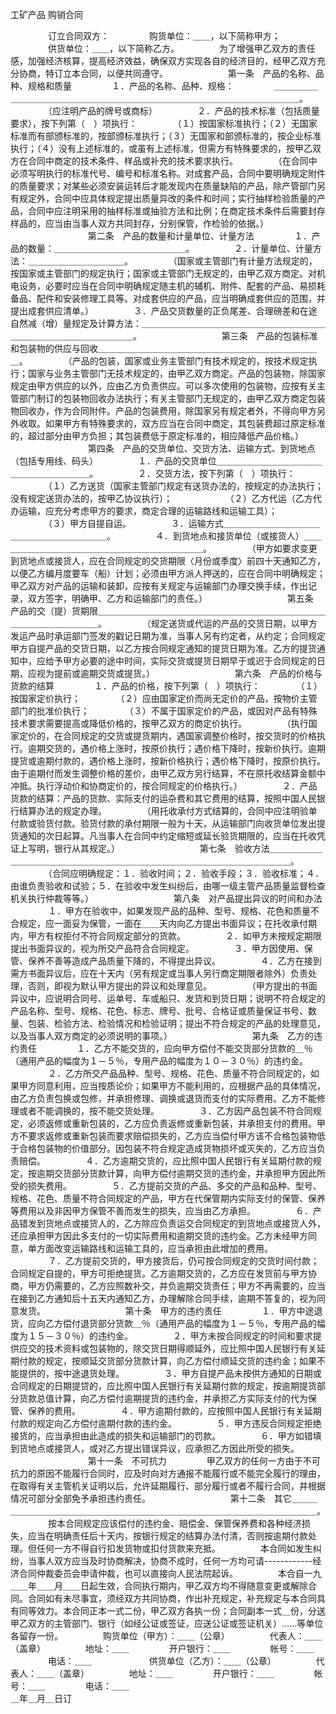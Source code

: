 
 



工矿产品
购销合同


　　
　　订立合同双方：
　　
　　购货单位：＿＿，以下简称甲方；
　　
　　供货单位：＿＿，以下简称乙方。
　　
　　为了增强甲乙双方的责任感，加强经济核算，提高经济效益，确保双方实现各自的经济目的，经甲乙双方充分协商，特订立本合同，以便共同遵守。
　　
　　
　　第一条　产品的名称、品种、规格和质量
　　
　　１．产品的名称、品种、规格：
　　
　　＿＿＿＿＿＿＿＿＿＿＿＿＿＿＿＿＿＿＿＿＿＿＿＿＿＿＿＿＿＿＿＿＿＿＿＿＿＿。
　　
　　（应注明产品的牌号或商标）
　　
　　２．产品的技术标准（包括质量要求），按下列第（　）项执行：
　　
　　（１）按国家标准执行；（２）无国家标准而有部颁标准的，按部颁标准执行；（３）无国家和部颁标准的，按企业标准执行；（４）没有上述标准的，或虽有上述标准，但需方有特殊要求的，按甲乙双方在合同中商定的技术条件、样品或补充的技术要求执行。
　　
　　（在合同中必须写明执行的标准代号、编号和标准名称。对成套产品，合同中要明确规定附件的质量要求；对某些必须安装运转后才能发现内在质量缺陷的产品，除产管部门另有规定外，合同中应具体规定提出质量异改的条件和时间；实行抽样检验质量的产品，合同中应注明采用的抽样标准或抽验方法和比例；在商定技术条件后需要封存样品的，应当由当事人双方共同封存，分别保管，作检验的依据。）
　　
　　
　　
　　第二条　产品的数量和计量单位、计量方法
　　
　　１．产品的数量：＿＿＿＿＿＿＿＿＿＿＿＿＿＿＿。
　　
　　２．计量单位、计量方法：＿＿＿＿＿＿＿＿＿＿＿。
　　
　　（国家或主管部门有计量方法规定的，按国家或主管部门的规定执行；国家或主管部门无规定的，由甲乙双方商定。对机电设务，必要时应当在合同中明确规定随主机的辅机、附件、配套的产品、易损耗备品、配件和安装修理工具等。对成套供应的产品，应当明确成套供应的范围，并提出成套供应清单。）
　　
　　３．产品交货数量的正负尾差、合理磅差和在途自然减（增）量规定及计算方法：＿＿＿＿＿＿＿＿＿＿＿＿＿＿＿＿＿＿＿＿＿＿＿＿＿＿＿＿＿＿＿＿＿＿＿。
　　
　　
　　
　　第三条　产品的包装标准和包装物的供应与回收＿＿＿＿＿＿＿＿＿＿＿＿＿＿＿＿＿＿＿＿＿＿＿＿＿＿。
　　
　　（产品的包装，国家或业务主管部门有技术规定的，按技术规定执行；国家与业务主管部门无技术规定的，由甲乙双方商定。产品的包装物，除国家规定由甲方供应的以外，应由乙方负责供应。可以多次使用的包装物，应按有关主管部门制订的包装物回收办法执行；有关主管部门无规定的，由甲乙双方商定包装物回收办，作为合同附件。产品的包装费用，除国家另有规定者外，不得向甲方另外收取。如果甲方有特殊要求的，双方应当在合同中商定，其包装费超过原定标准的，超过部分由甲方负担；其包装费低于原定标准的，相应降低产品价格。）
　　
　　
　　
　　第四条　产品的交货单位、交货方法、运输方式、到货地点（包括专用线、码头）
　　
　　１．产品的交货单位＿＿＿＿＿＿＿＿＿＿＿＿＿＿＿＿＿＿＿＿＿。
　　
　　２．交货方法，按下列第（　）项执行：
　　
　　（１）乙方送货（国家主管部门规定有送货办法的，按规定的办法执行；没有规定送货办法的，按甲乙协议执行）；　　
　　
　　（２）乙方代运（乙方代办运输，应充分考虑甲方的要求，商定合理的运输路线和运输工具）；
　　
　　（３）甲方自提自运。
　　
　　３．运输方式＿＿＿＿＿＿＿＿＿＿＿＿＿＿＿＿＿＿＿＿＿＿。
　　
　　４．到货地点和接货单位（或接货人）＿＿＿＿＿＿＿＿＿＿＿＿＿＿＿＿＿＿＿＿＿＿＿＿。
　　
　　（甲方如要求变更到货地点或接货人，应在合同规定的交货期限〈月份或季度〉前四十天通知乙方，以便乙方编月度要车（船）计划；必须由甲方派人押送的，应在合同中明确规定；甲乙双方对产品的运输和装卸，应按有关规定与运输部门办理交换手续，作出记录，双方签字，明确甲、乙方和运输部门的责任。）
　　
　　
　　
　　第五条　产品的交（提）货期限＿＿＿＿＿＿＿＿＿＿＿＿＿＿＿＿＿＿＿＿＿＿＿＿＿＿＿＿＿＿＿＿＿＿＿＿。
　　
　　（规定送货或代运的产品的交货日期，以甲方发运产品时承运部门签发的戳记日期为准，当事人另有约定者，从约定；合同规定甲方自提产品的交货日期，以乙方按合同规定通知的提货日期为准。乙方的提货通知中，应给予甲方必要的途中时间，实际交货或提货日期早于或迟于合同规定的日期，应视为提前或逾期交货或提货。）
　　
　　
　　
　　第六条　产品的价格与货款的结算
　　
　　１．产品的价格，按下列第（　）项执行：
　　
　　（１）按国家定价执行；
　　
　　（２）应由国家定价而尚无定价的产品，按物价主管部门的批准价执行；
　　
　　（３）不属于国家定价的产品，或因对产品有特殊技术要求需要提高或降低价格的，按甲乙双方的商定价执行。
　　
　　（执行国家定价的，在合同规定的交货或提货期内，遇国家调整价格时，按交货时的价格执行。逾期交货的，遇价格上涨时，按原价执行；遇价格下降时，按新价执行。逾期提货或逾期付款的，遇价格上涨时，按新价格执行；遇价格下降时，按原价执行。由于逾期付而发生调整价格的差价，由甲乙双方另行结算，不在原托收结算金额中冲抵。执行浮动价和协商定价的，按合同规定的价格执行。）
　　
　　２．产品货款的结算：产品的货款、实际支付的运杂费和其它费用的结算，按照中国人民银行结算办法的规定办理。
　　
　　（用托收承付方式结算的，合同中应注明验单付款或验货付款。验货付款的承付期限一般为十天，从运输部门向收货单位发出提货通知的次日起算。凡当事人在合同中约定缩短或延长验货期限的，应当在托收凭证上写明，银行从其规定。）
　　
　　
　　
　　第七条　验收方法＿＿＿＿＿＿＿＿＿＿＿＿＿＿＿＿＿＿＿＿＿＿＿＿＿＿＿＿＿＿＿＿＿＿＿＿＿＿。
　　
　　（合同应明确规定：１．验收时间；２．验收手段；３．验收标准；４．由谁负责验收和试验；５．在验收中发生纠纷后，由哪一级主管产品质量监督检查机关执行仲裁等等。）
　　
　　
　　
　　第八条　对产品提出异议的时间和办法
　　
　　１．甲方在验收中，如果发现产品的品种、型号、规格、花色和质量不合规定，应一面妥为保管，一面在＿＿天内向乙方提出书面异议；在托收承付期内，甲方有权拒付不符合同规定部分的货款。
　　
　　２．如甲方未按规定期限提出书面异议的，视为所交产品符合合同规定。
　　
　　３．甲方因使用、保管、保养不善等造成产品质量下降的，不得提出异议。
　　
　　４．乙方在接到需方书面异议后，应在十天内（另有规定或当事人另行商定期限者除外）负责处理，否则，即视为默认甲方提出的异议和处理意见。
　　
　　（甲方提出的书面异议中，应说明合同号、运单号、车或船只、发货和到货日期；说明不符合规定的产品名称、型号、规格、花色、标志、牌号、批号、合格证或质量保证书号、数量、包装、检验方法、检验情况和检验证明；提出不符合规定的产品的处理意见，以及当事人双方商定的必须说明的事项。）
　　
　　
　　
　　第九条　乙方的违约责任
　　
　　１．乙方不能交货的，应向甲方偿付不能交货部分货款的＿％（通用产品的幅度为１－５％，专用产品的幅度为１０－３０％）的违约金。
　　
　　２．乙方所交产品品种、型号、规格、花色、质量不符合同规定的，如果甲方同意利用，应当按质论价；如果甲方不能利用的，应根据产品的具体情况，由乙方负责包换或包修，并承担修理、调换或退货而支付的实际费用。乙方不能修理或者不能调换的，按不能交货处理。
　　
　　３．乙方因产品包装不符合同规定，必须返修或重新包装的，乙方应负责返修或重新包装，并承担支付的费用。甲方不要求返修或重新包装而要求赔偿损失的，乙方应当偿付甲方该不合格包装物低于合格包装物的价值部分。因包装不符合规定造成货物损坏或灭失的，乙方应当负责赔偿。
　　
　　４．乙方逾期交货的，应比照中国人民银行有关延期付款的规定，按逾期交货部分货款计算，向甲方偿付逾期交货的违约金，并承担甲方因此所受的损失费用。
　　
　　５．乙方提前交货的产品、多交的产品和品种、型号、规格、花色、质量不符合同规定的产品，甲方在代保管期内实际支付的保管、保养等费用以及非因甲方保管不善而发生的损失，应当由乙方承担。
　　
　　６．产品错发到货地点或接货人的，乙方除应负责运交合同规定的到货地点或接货人外，还应承担甲方因此多支付的一切实际费用和逾期交货的违约金。乙方未经甲方同意，单方面改变运输路线和运输工具的，应当承担由此增加的费用。
　　
　　７．乙方提前交货的，甲方接货后，仍可按合同规定的交货时间付款；合同规定自提的，甲方可拒绝提货。乙方逾期交货的，乙方应在发货前与甲方协商，甲方仍需要的，乙方应照数补交，并负逾期交货责任；甲方不再需要的，应当在接到乙方通知后十五天内通知乙方，办理解除合同手续，逾期不答复的，视为同意发货。
　　
　　
　　
　　第十条　甲方的违约责任
　　
　　１．甲方中途退货，应向乙方偿付退货部分货款＿％（通用产品的幅度为１－５％，专用产品的幅度为１５－３０％）的违约金。
　　
　　２．甲方未按合同规定的时间和要求提供应交的技术资料或包装物的，除交货日期得顺延外，应比照中国人民银行有关延期付款的规定，按顺延交货部分货款计算，向乙方偿付顺延交货的违约金；如果不能提供的，按中途退货处理。
　　
　　３．甲方自提产品未按供方通知的日期或合同规定的日期提贷的，应比照中国人民银行有关延期付款的规定，按逾期提货部分货款总值计算，向乙方偿付逾期提货的违约金，并承担乙方实际支付的代为保管、保养的费用。
　　
　　４．甲方逾期付款的，应按照中国人民银行有关延期付款的规定向乙方偿付逾期付款的违约金。
　　
　　５．甲方违反合同规定拒绝接货的，应当承担由此造成的损失和运输部门的罚款。
　　
　　６．甲方如错填到货地点或接货人，或对乙方提出错误异议，应承担乙方因此所受的损失。
　　
　　
　　
　　第十一条　不可抗力
　　
　　甲乙双方的任何一方由于不可抗力的原因不能履行合同时，应及时向对方通报不能履行或不能完全履行的理由，在取得有关主管机关证明以后，允许延期履行、部分履行或者不履行合同，并根据情况可部分全部免予承担违约责任。
　　
　　
　　
　　第十二条　其它＿＿＿＿＿＿＿＿＿＿＿＿＿＿＿＿＿＿＿＿＿＿＿＿＿＿＿＿＿＿＿＿＿＿＿＿＿＿。
　　
　　按本合同规定应该偿付的违约金、赔偿金、保管保养费和各种经济损失，应当在明确责任后十天内，按银行规定的结算办法付清，否则按逾期付款处理。但任何一方不得自行扣发货物或扣付货款来充抵。
　　
　　本合同如发生纠纷，当事人双方应当及时协商解决，协商不成时，任何一方均可请------------经济合同仲裁委员会申请仲裁，也可以直接向人民法院起诉。
　　
　　本合自一九＿＿年＿＿月＿＿日起生效，合同执行期内，甲乙双方均不得随意变更或解除合同。合同如有未尽事宜，须经双方共同协商，作出补充规定，补充规定与本合同具有同等效力。本合同正本一式二份，甲乙双方各执一份；合同副本一式＿份，分送甲乙双方的主管部门、银行（如经公证或签证，应送公证或签证机关）……等单位各留存一份。
　　
　　购货单位（甲方）：＿＿（公章）
　　
　　代表人：＿＿（盖章）
　　
　　地址：＿＿
　　
　　开户银行：＿＿
　　
　　帐号：＿＿
　　
　　电话：＿＿　　
　　
　　供货单位（乙方）：＿＿（公章）
　　
　　代表人：＿＿（盖章）
　　
　　地址：＿＿
　　
　　开户银行：＿＿
　　
　　帐号：＿＿
　　
　　电话：＿＿　　　　　　　　　　　　　　　　　　　　　　　　　　　
　　
　　 
＿年＿月＿日订

 


 

 
 
 
 
 
  


  
 

  


  


  
 
 
 
 

